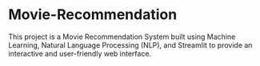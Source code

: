 # Movie-Recommendation
This project is a Movie Recommendation System built using Machine Learning, Natural Language Processing (NLP), and Streamlit to provide an interactive and user-friendly web interface.
